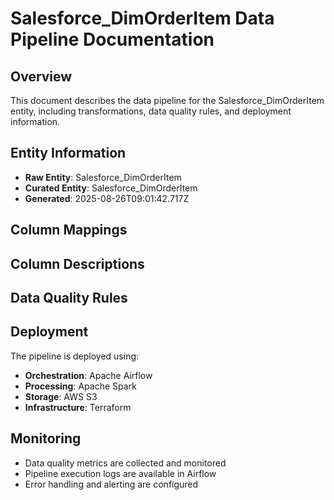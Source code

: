 # Salesforce_DimOrderItem Data Pipeline Documentation

## Overview
This document describes the data pipeline for the Salesforce_DimOrderItem entity, including transformations, data quality rules, and deployment information.

## Entity Information
- **Raw Entity**: Salesforce_DimOrderItem
- **Curated Entity**: Salesforce_DimOrderItem
- **Generated**: 2025-08-26T09:01:42.717Z

## Column Mappings


## Column Descriptions


## Data Quality Rules


## Deployment
The pipeline is deployed using:
- **Orchestration**: Apache Airflow
- **Processing**: Apache Spark
- **Storage**: AWS S3
- **Infrastructure**: Terraform

## Monitoring
- Data quality metrics are collected and monitored
- Pipeline execution logs are available in Airflow
- Error handling and alerting are configured